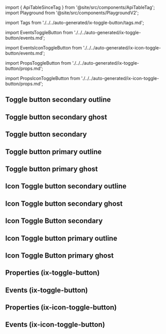 import { ApiTableSinceTag } from '@site/src/components/ApiTableTag';
import Playground from '@site/src/components/PlaygroundV2';

import Tags from './../../auto-generated/ix-toggle-button/tags.md';

import EventsToggleButton from './../../auto-generated/ix-toggle-button/events.md';

import EventsIconToggleButton from './../../auto-generated/ix-icon-toggle-button/events.md';

import PropsToggleButton from './../../auto-generated/ix-toggle-button/props.md';

import PropsIconToggleButton from './../../auto-generated/ix-icon-toggle-button/props.md';


<Tags />

## Toggle button secondary outline

<Playground
name="toggle-button-secondary-outline"
examplesByName>
</Playground>

## Toggle button secondary ghost

<Playground
name="toggle-button-secondary-ghost"
examplesByName>
</Playground>

## Toggle button secondary

<Playground
name="toggle-button-secondary"
examplesByName>
</Playground>

## Toggle button primary outline

<Playground
name="toggle-button-primary-outline"
examplesByName>
</Playground>

## Toggle button primary ghost

<Playground
name="toggle-button-primary-ghost"
examplesByName>
</Playground>

<Tags />

## Icon Toggle button secondary outline

<Playground
name="icon-toggle-button-secondary-outline"
examplesByName>
</Playground>

## Icon Toggle button secondary ghost

<Playground
name="icon-toggle-button-secondary-ghost"
examplesByName>
</Playground>

## Icon Toggle Button secondary

<Playground
name="icon-toggle-button-secondary"
examplesByName>
</Playground>

## Icon Toggle button primary outline

<Playground
name="icon-toggle-button-primary-outline"
examplesByName>
</Playground>

## Icon Toggle Button primary ghost

<Playground
name="icon-toggle-button-primary-ghost"
examplesByName>
</Playground>

## Properties (ix-toggle-button)

<PropsToggleButton />

## Events (ix-toggle-button)

<EventsToggleButton />

## Properties (ix-icon-toggle-button)

<PropsIconToggleButton />

## Events (ix-icon-toggle-button)

<EventsIconToggleButton />

